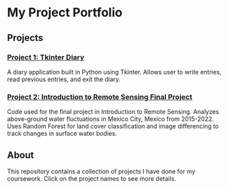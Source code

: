 # My Project Portfolio

## Projects

### [Project 1: Tkinter Diary](project1.py)
A diary application built in Python using Tkinter. Allows user to write entries, read previous entries, and exit the diary.

### [Project 2: Introduction to Remote Sensing Final Project](Intro_RS_Final_Project.js)
Code used for the final project in Introduction to Remote Sensing. Analyzes above-ground water fluctuations in Mexico City, Mexico from 2015-2022. Uses Random Forest for land cover classification and image differencing to track changes in surface water bodies.

## About
This repository contains a collection of projects I have done for my coursework. Click on the project names to see more details.
